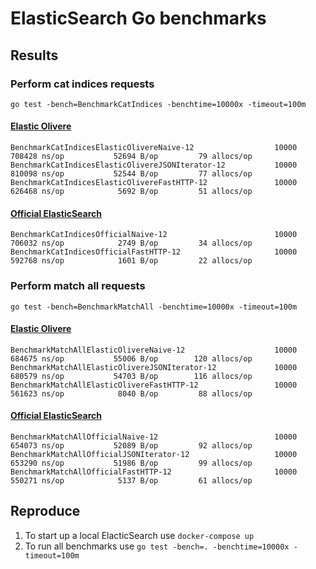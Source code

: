 # ElasticSearch Go benchmarks

## Results

### Perform cat indices requests

`go test -bench=BenchmarkCatIndices -benchtime=10000x -timeout=100m`

#### [Elastic Olivere](https://github.com/olivere/elastic)

```
BenchmarkCatIndicesElasticOlivereNaive-12                  10000            708428 ns/op           52694 B/op         79 allocs/op
BenchmarkCatIndicesElasticOlivereJSONIterator-12           10000            810098 ns/op           52544 B/op         77 allocs/op
BenchmarkCatIndicesElasticOlivereFastHTTP-12               10000            626468 ns/op            5692 B/op         51 allocs/op
```

#### [Official ElasticSearch](https://github.com/elastic/go-elasticsearch)

```
BenchmarkCatIndicesOfficialNaive-12                        10000            706032 ns/op            2749 B/op         34 allocs/op
BenchmarkCatIndicesOfficialFastHTTP-12                     10000            592768 ns/op            1601 B/op         22 allocs/op
```

### Perform match all requests

`go test -bench=BenchmarkMatchAll -benchtime=10000x -timeout=100m`

#### [Elastic Olivere](https://github.com/olivere/elastic)

```
BenchmarkMatchAllElasticOlivereNaive-12                    10000            684675 ns/op           55006 B/op        120 allocs/op
BenchmarkMatchAllElasticOlivereJSONIterator-12             10000            680579 ns/op           54703 B/op        116 allocs/op
BenchmarkMatchAllElasticOlivereFastHTTP-12                 10000            561623 ns/op            8040 B/op         88 allocs/op
```

#### [Official ElasticSearch](https://github.com/elastic/go-elasticsearch)

```
BenchmarkMatchAllOfficialNaive-12                          10000            654073 ns/op           52089 B/op         92 allocs/op
BenchmarkMatchAllOfficialJSONIterator-12                   10000            653290 ns/op           51986 B/op         99 allocs/op
BenchmarkMatchAllOfficialFastHTTP-12                       10000            550271 ns/op            5137 B/op         61 allocs/op
```

## Reproduce

1. To start up a local ElacticSearch use `docker-compose up`
2. To run all benchmarks use `go test -bench=. -benchtime=10000x -timeout=100m`